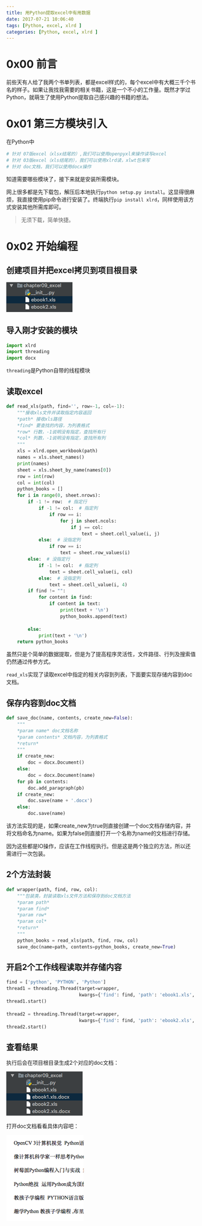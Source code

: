 ```yaml
---
title: 用Python提取excel中有用数据
date: 2017-07-21 10:06:40
tags: [Python, excel, xlrd ]
categories: [Python, excel, xlrd ]
---
```


# 0x00 前言

前些天有人给了我两个书单列表，都是excel样式的，每个excel中有大概三千个书名的样子。如果让我找我需要的相关书籍，这是一个不小的工作量。既然才学过Python，就萌生了使用Python提取自己感兴趣的书籍的想法。

# 0x01 第三方模块引入 

在Python中

```python
# 针对 07版excel（xlsx结尾的）,我们可以使用openpyxl来操作读写excel
# 针对 03版excel（xls结尾的），我们可以使用xlrd读，xlwt包来写
# 针对 doc文档，我们可以使用docx操作
```

知道需要哪些模块了，接下来就是安装所需模块。

网上很多都是先下载包，解压后本地执行`python setup.py install`。这显得很麻烦，我直接使用pip命令进行安装了。终端执行`pip install xlrd`，同样使用该方式安装其他所需库即可。

> 无须下载，简单快捷。

# 0x02 开始编程

## 创建项目并把excel拷贝到项目根目录

![创建项目](用Python提取excel中有用数据/创建项目.png)

## 导入刚才安装的模块

```python
import xlrd
import threading
import docx
```

`threading`是Python自带的线程模块

## 读取excel

```python
def read_xls(path, find='', row=-1, col=-1):
    """接收xls文件并读取指定内容返回
    *path* 接收xls路径
    *find* 要查找的内容，为列表格式
    *row* 行数，-1说明没有指定，查找所有行
    *col* 列数，-1说明没有指定，查找所有列
    """
    xls = xlrd.open_workbook(path)
    names = xls.sheet_names()
    print(names)
    sheet = xls.sheet_by_name(names[0])
    row = int(row)
    col = int(col)
    python_books = []
    for i in range(0, sheet.nrows):
        if -1 != row:  # 指定行
            if -1 != col:  # 指定列
                if row == i:
                    for j in sheet.ncols:
                        if j == col:
                            text = sheet.cell_value(i, j)
            else:  # 没指定列
                if row == i:
                    text = sheet.row_values(i)
        else:  # 没指定行
            if -1 != col:  # 指定列
                text = sheet.cell_value(i, col)
            else:  # 没指定列
                text = sheet.cell_value(i, 4)
        if find != "":
            for content in find:
                if content in text:
                    print(text + '\n')
                    python_books.append(text)

        else:
            print(text + '\n')
    return python_books
```

虽然只是个简单的数据提取，但是为了提高程序灵活性，文件路径、行列及搜索值仍然通过传参方式。

`read_xls`实现了读取excel中指定的相关内容到列表，下面要实现存储内容到doc文档。

## 保存内容到doc文档

```python
def save_doc(name, contents, create_new=False):
    """
    *param name* doc文档名称
    *param contents* 文档内容，为列表格式
    *return*
    """
    if create_new:
        doc = docx.Document()
    else:
        doc = docx.Document(name)
    for pb in contents:
        doc.add_paragraph(pb)
    if create_new:
        doc.save(name + '.docx')
    else:
        doc.save(name)
```

该方法实现的是，如果create_new为true则直接创建一个doc文档存储内容，并将文档命名为name。如果为false则直接打开一个名称为name的文档进行存储。

因为这些都是IO操作，应该在工作线程执行。但是这是两个独立的方法，所以还需进行一次包装。

## 2个方法封装

```python
def wrapper(path, find, row, col):
    """包装类，封装读取xls文件方法和保存到doc文档方法
    *param path*
    *param find*
    *param row*
    *param col*
    *return*
    """
    python_books = read_xls(path, find, row, col)
    save_doc(name=path, contents=python_books, create_new=True)
```



## 开启2个工作线程读取并存储内容

```python
find = ['python', 'PYTHON', 'Python']
thread1 = threading.Thread(target=wrapper,
                           kwargs={'find': find, 'path': 'ebook1.xls', 'col': '4', 'row': '-1'})
thread1.start()

thread2 = threading.Thread(target=wrapper,
                           kwargs={'find': find, 'path': 'ebook2.xls', 'col': '4', 'row': '-1'})
thread2.start()
```

## 查看结果

执行后会在项目根目录生成2个对应的doc文档：

![项目结果](用Python提取excel中有用数据/项目结果.png)

打开doc文档看看具体内容吧：

![doc文档内容](用Python提取excel中有用数据/doc文档内容.png)

